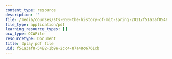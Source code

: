 ```yaml
---
content_type: resource
description: ''
file: /media/courses/sts-050-the-history-of-mit-spring-2011/f51a3af854821b9e2cc487a48c6761cb_RwDQWPhNZ8U.pdf
file_type: application/pdf
learning_resource_types: []
ocw_type: OCWFile
resourcetype: Document
title: 3play pdf file
uid: f51a3af8-5482-1b9e-2cc4-87a48c6761cb
---
```

